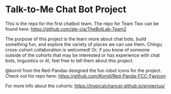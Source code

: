 # Talk-to-Me Chat Bot Project

This is the repo for the first chatbot team. The repo for Team Two can be found here: https://github.com/ale-cia/TheBotLab-Team2

The purpose of this project is the learn more about chat bots, build something fun, and explore the variety of places we can use them. Chingu cross-cohort collaboration is welcomed! Or, if you know of someone outside of the cohorts that may be interested or has experience with chat bots, linguistics or AI, feel free to tell them about this project.

@kornil from the Red-Pandas designed the fun robot icons for the project. Check out his repo here: https://github.com/Kornil/Red-Panda-FCC-Favicon

For more info about the cohorts: https://tropicalchancer.github.io/projectus/
